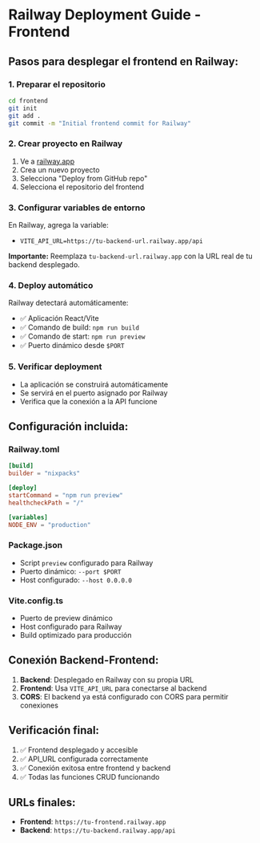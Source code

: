 # Railway Deployment Guide - Frontend

## Pasos para desplegar el frontend en Railway:

### 1. Preparar el repositorio
```bash
cd frontend
git init
git add .
git commit -m "Initial frontend commit for Railway"
```

### 2. Crear proyecto en Railway
1. Ve a [railway.app](https://railway.app)
2. Crea un nuevo proyecto
3. Selecciona "Deploy from GitHub repo"
4. Selecciona el repositorio del frontend

### 3. Configurar variables de entorno
En Railway, agrega la variable:
- `VITE_API_URL=https://tu-backend-url.railway.app/api`

**Importante:** Reemplaza `tu-backend-url.railway.app` con la URL real de tu backend desplegado.

### 4. Deploy automático
Railway detectará automáticamente:
- ✅ Aplicación React/Vite
- ✅ Comando de build: `npm run build`
- ✅ Comando de start: `npm run preview`
- ✅ Puerto dinámico desde `$PORT`

### 5. Verificar deployment
- La aplicación se construirá automáticamente
- Se servirá en el puerto asignado por Railway
- Verifica que la conexión a la API funcione

## Configuración incluida:

### Railway.toml
```toml
[build]
builder = "nixpacks"

[deploy]
startCommand = "npm run preview"
healthcheckPath = "/"

[variables]
NODE_ENV = "production"
```

### Package.json
- Script `preview` configurado para Railway
- Puerto dinámico: `--port $PORT`
- Host configurado: `--host 0.0.0.0`

### Vite.config.ts
- Puerto de preview dinámico
- Host configurado para Railway
- Build optimizado para producción

## Conexión Backend-Frontend:

1. **Backend**: Desplegado en Railway con su propia URL
2. **Frontend**: Usa `VITE_API_URL` para conectarse al backend
3. **CORS**: El backend ya está configurado con CORS para permitir conexiones

## Verificación final:

1. ✅ Frontend desplegado y accesible
2. ✅ API_URL configurada correctamente
3. ✅ Conexión exitosa entre frontend y backend
4. ✅ Todas las funciones CRUD funcionando

## URLs finales:
- **Frontend**: `https://tu-frontend.railway.app`
- **Backend**: `https://tu-backend.railway.app/api`
